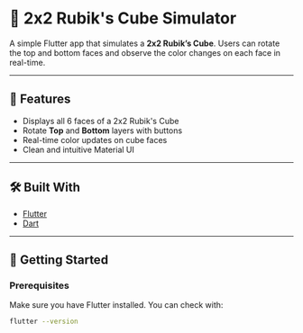 # 🧊 2x2 Rubik's Cube Simulator

A simple Flutter app that simulates a **2x2 Rubik’s Cube**. Users can rotate the top and bottom faces and observe the color changes on each face in real-time.

---

## 📱 Features

- Displays all 6 faces of a 2x2 Rubik's Cube
- Rotate **Top** and **Bottom** layers with buttons
- Real-time color updates on cube faces
- Clean and intuitive Material UI

---

## 🛠️ Built With

- [Flutter](https://flutter.dev/)
- [Dart](https://dart.dev/)

---

## 🚀 Getting Started

### Prerequisites

Make sure you have Flutter installed. You can check with:

```bash
flutter --version
